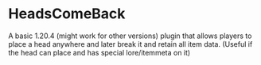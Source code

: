 # HeadsComeBack
A basic 1.20.4 (might work for other versions) plugin that allows players to place a head anywhere and later break it and retain all item data. (Useful if the head can place and has special lore/itemmeta on it)
